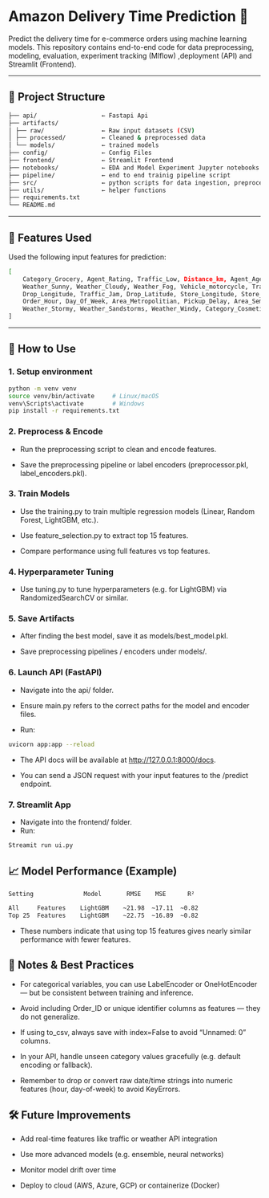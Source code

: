 # Amazon Delivery Time Prediction 🚚

Predict the delivery time for e-commerce orders using machine learning models. This repository contains end-to-end code for data preprocessing, modeling, evaluation, experiment tracking (Mlflow) ,deployment (API) and Streamlit (Frontend).

---

## 📂 Project Structure

```bash
├── api/                  ← Fastapi Api 
├── artifacts/
│ ├── raw/                ← Raw input datasets (CSV)
│ ├── processed/          ← Cleaned & preprocessed data
│ └── models/             ← trained models
├── config/               ← Config Files
├── frontend/             ← Streamlit Frontend
├── notebooks/            ← EDA and Model Experiment Jupyter notebooks
├── pipeline/             ← end to end trainig pipeline script
├── src/                  ← python scripts for data ingestion, preprocessing and training etc.
├── utils/                ← helper functions
├── requirements.txt
└── README.md
```

---
## 🧩 Features Used

Used the following input features for prediction:
```bash
[ 
    Category_Grocery, Agent_Rating, Traffic_Low, Distance_km, Agent_Age,
    Weather_Sunny, Weather_Cloudy, Weather_Fog, Vehicle_motorcycle, Traffic_Medium,
    Drop_Longitude, Traffic_Jam, Drop_Latitude, Store_Longitude, Store_Latitude,
    Order_Hour, Day_Of_Week, Area_Metropolitian, Pickup_Delay, Area_Semi_Urban,
    Weather_Stormy, Weather_Sandstorms, Weather_Windy, Category_Cosmetics
]
```

---

## 🚀 How to Use

### 1. Setup environment

```bash
python -m venv venv
source venv/bin/activate     # Linux/macOS
venv\Scripts\activate        # Windows
pip install -r requirements.txt
```
### 2. Preprocess & Encode

- Run the preprocessing script to clean and encode features.

- Save the preprocessing pipeline or label encoders (preprocessor.pkl, label_encoders.pkl).

### 3. Train Models

- Use the training.py to train multiple regression models (Linear, Random Forest, LightGBM, etc.).

- Use feature_selection.py to extract top 15 features.

- Compare performance using full features vs top features.

### 4. Hyperparameter Tuning

- Use tuning.py to tune hyperparameters (e.g. for LightGBM) via RandomizedSearchCV or similar.

### 5. Save Artifacts

- After finding the best model, save it as models/best_model.pkl.

- Save preprocessing pipelines / encoders under models/.

### 6. Launch API (FastAPI)

- Navigate into the api/ folder.

- Ensure main.py refers to the correct paths for the model and encoder files.

- Run:
```bash
uvicorn app:app --reload
```
- The API docs will be available at http://127.0.0.1:8000/docs.

- You can send a JSON request with your input features to the /predict endpoint.

### 7. Streamlit App
- Navigate into the frontend/ folder.
- Run:
```bash
Streamit run ui.py
```

## 📈 Model Performance (Example)
```bash
Setting	             Model	     RMSE	 MSE	  R²

All     Features	LightGBM	~21.98	~17.11	~0.82
Top 25  Features	LightGBM	~22.75	~16.89	~0.82

```
- These numbers indicate that using top 15 features gives nearly similar performance with fewer features.

## 📝 Notes & Best Practices

- For categorical variables, you can use LabelEncoder or OneHotEncoder — but be consistent between training and inference.

- Avoid including Order_ID or unique identifier columns as features — they do not generalize.

- If using to_csv, always save with index=False to avoid “Unnamed: 0” columns.

- In your API, handle unseen category values gracefully (e.g. default encoding or fallback).

- Remember to drop or convert raw date/time strings into numeric features (hour, day-of-week) to avoid KeyErrors.

## 🛠️ Future Improvements

- Add real-time features like traffic or weather API integration

- Use more advanced models (e.g. ensemble, neural networks)

- Monitor model drift over time

- Deploy to cloud (AWS, Azure, GCP) or containerize (Docker)
